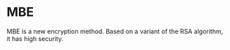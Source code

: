 # MBE
MBE is a new encryption method. Based on a variant of the RSA algorithm, it has high security.
